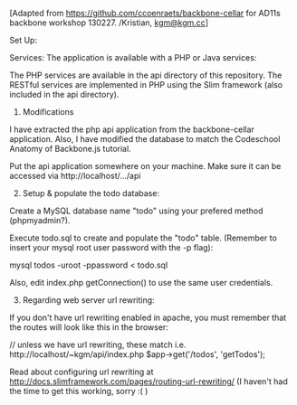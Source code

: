[Adapted from https://github.com/ccoenraets/backbone-cellar for AD11s backbone workshop 130227. 
/Kristian, kgm@kgm.cc]

Set Up:

Services:
The application is available with a PHP or Java services:

The PHP services are available in the api directory of this repository. The RESTful services are implemented in PHP using the Slim framework (also included in the api directory).

1. Modifications

I have extracted the php api application from the backbone-cellar application. Also, I have modified the database to match the Codeschool Anatomy of Backbone.js tutorial.

Put the api application somewhere on your machine. Make sure it can be accessed via http://localhost/.../api 

2. Setup & populate the todo database:

Create a MySQL database name "todo" using your prefered method (phpmyadmin?).

Execute todo.sql to create and populate the "todo" table.
(Remember to insert your mysql root user password with the -p flag):

  mysql todos -uroot -ppassword < todo.sql

Also, edit index.php getConnection() to use the same user credentials.

3. Regarding web server url rewriting:

If you don't have url rewriting enabled in apache, you must remember that
the routes will look like this in the browser:

  // unless we have url rewriting, these match i.e. http://localhost/~kgm/api/index.php</todos>
  $app->get('/todos', 'getTodos');

Read about configuring url rewriting at http://docs.slimframework.com/pages/routing-url-rewriting/
(I haven't had the time to get this working, sorry :( )

